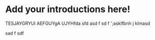 # Add your introductions here!

TESJAYGRYUI AEFGUYgA UJYHfda
sfd 
asd
f 
sd
f
';asklfbnh j klmasd

sad
f
sdf

